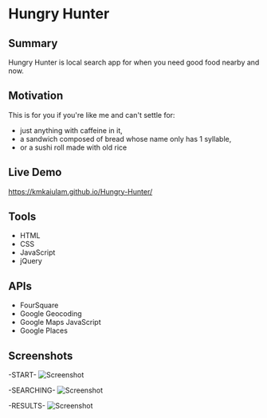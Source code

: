 # Hungry Hunter

## Summary
Hungry Hunter is local search app for when you need good food nearby and now.

## Motivation
This is for you if you're like me and can't settle for:
 -  just anything with caffeine in it, 
 -  a sandwich composed of bread whose name only has 1 syllable,
 -  or a sushi roll made with old rice

## Live Demo
https://kmkaiulam.github.io/Hungry-Hunter/ 

## Tools
- HTML
- CSS
- JavaScript
- jQuery

## APIs
 - FourSquare
 - Google Geocoding
 - Google Maps JavaScript
 - Google Places


   
## Screenshots
-START-
![Screenshot](https://github.com/kmlamthinkful/Capstone-One/blob/master/screenshots/Capstone%20One_%20Hungry%20Hunter%20-%20Start%20Page.png)

-SEARCHING-
![Screenshot](https://github.com/kmlamthinkful/Capstone-One/blob/master/screenshots/Capstone%20One_%20Hungry%20Hunter%20%20-%20Search.png)

-RESULTS-
![Screenshot](https://github.com/kmlamthinkful/Capstone-One/blob/master/screenshots/Capstone%20One_%20Hungry%20Hunter%20-%20Results.png)


